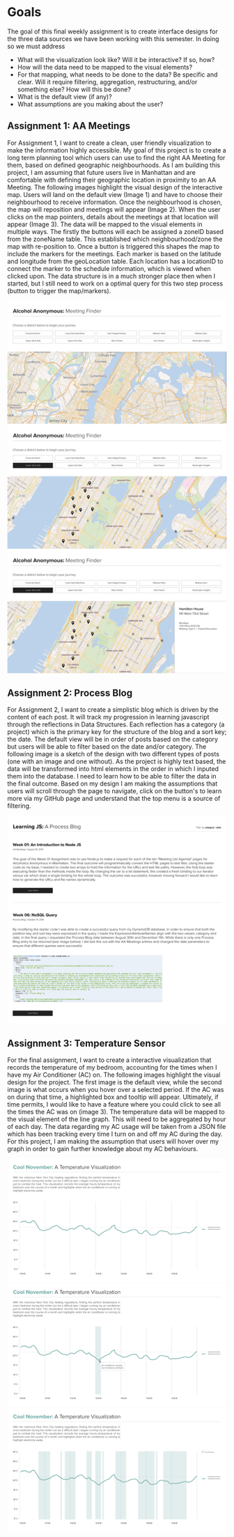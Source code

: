 #  Goals 

The goal of this final weekly assignment is to create interface designs for the three data sources we have been working with this semester. In doing so we must address 

* What will the visualization look like? Will it be interactive? If so, how?
* How will the data need to be mapped to the visual elements?
* For that mapping, what needs to be done to the data? Be specific and clear. Will it require filtering, aggregation, restructuring, and/or something else? How will this be done?
* What is the default view (if any)?
* What assumptions are you making about the user?

## Assignment 1: AA Meetings 

For Assignment 1, I want to create a clean, user friendly visualization to make the information highly accessible. My goal of this project is to create a long term planning tool which users can use to find the right AA Meeting for them, based on defined geographic neighbourhoods. As I am building this project,  I am assuming that future users live in Manhattan and are comfortable with defining their geographic location in proximity to an AA Meeting. The following images highlight the visual design of the  interactive map. Users will land on the default view (Image 1) and have to choose their neighbourhood to receive information. Once the neighbourhood is chosen, the map will reposition and meetings will appear (Image 2). When the user clicks on the map pointers, details about the meetings at that location will appear (Image 3). The data will be mapped to the visual elements in multiple ways. The firstly the buttons will each be assigned a zoneID based from the zoneName table. This established which neighbourhood/zone the map with re-position to. Once a button is triggered this shapes the map to include the markers for the meetings. Each marker is based on the latitude and longitude from the geoLocation table. Each location has a locationID to connect the marker to the schedule information, which is viewed when clicked upon. The data structure is in a much stronger place then when I started, but I still need to work on a optimal query for this two step process (button to trigger the map/markers). 

![Interface for AA 1](https://github.com/lulujordanna/data-structures/blob/master/week11/images/aa-1.png)
![Interface for AA 2](https://github.com/lulujordanna/data-structures/blob/master/week11/images/aa-2.png)
![Interface for AA 3](https://github.com/lulujordanna/data-structures/blob/master/week11/images/aa-3.png)

## Assignment 2: Process Blog 
For Assignment 2, I want to create a simplistic blog which is driven by the content of each post. It will track my progression in learning javascript through the reflections in Data Structures. Each reflection has a category (a project) which is the primary key for the structure of the blog and a sort key; the date. The default view will be in order of posts based on the category but users will be able to filter based on the date and/or category. The following image is a sketch of the design with two different types of posts (one with an image and one without). As the project is highly text based, the data will be transformed into html elements in the order in which I inputed them into the database. I need to learn how to be able to filter the data in the final outcome. Based on my design I am making the assumptions that users will scroll through the page to navigate, click on the button's to learn more via my GitHub page and understand that the top menu is a source of filtering.

![Interface for Process Blog](https://github.com/lulujordanna/data-structures/blob/master/week11/images/processblog.png)

## Assignment 3: Temperature Sensor  
For the final assignment, I want to create a interactive visualization that records the temperature of my bedroom, accounting for the times when I have my Air Conditioner (AC) on. The following images highlight the visual design for the project. The first image is the default view, while the second image is what occurs when you hover over a selected period. If the AC was on during that time, a highlighted box and tooltip will appear. Ultimately, if time permits, I would like to have a feature where you could click to see all the times the AC was on (image 3). The temperature data will be mapped to the visual element of the line graph. This will need to be aggregated by hour of each day. The data regarding my AC usage will be taken from a JSON file which has been tracking every time I turn on and off my AC during the day. For this project, I am making the assumption that users will hover over my graph in order to gain further knowledge about my AC behaviours. 

![Interface for Temperature 1](https://github.com/lulujordanna/data-structures/blob/master/week11/images/sensor-1.png)
![Interface for Temperature 2](https://github.com/lulujordanna/data-structures/blob/master/week11/images/sensor-2.png)
![Interface for Temperature 3](https://github.com/lulujordanna/data-structures/blob/master/week11/images/sensor-3.png)
